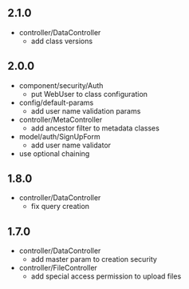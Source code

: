## 2.1.0

* controller/DataController
    - add class versions

## 2.0.0

* component/security/Auth
    - put WebUser to class configuration
* config/default-params
    - add user name validation params
* controller/MetaController
    - add ancestor filter to metadata classes
* model/auth/SignUpForm
    - add user name validator
* use optional chaining

## 1.8.0

* controller/DataController
    - fix query creation
    
## 1.7.0

* controller/DataController
    - add master param to creation security
* controller/FileController
    - add special access permission to upload files
